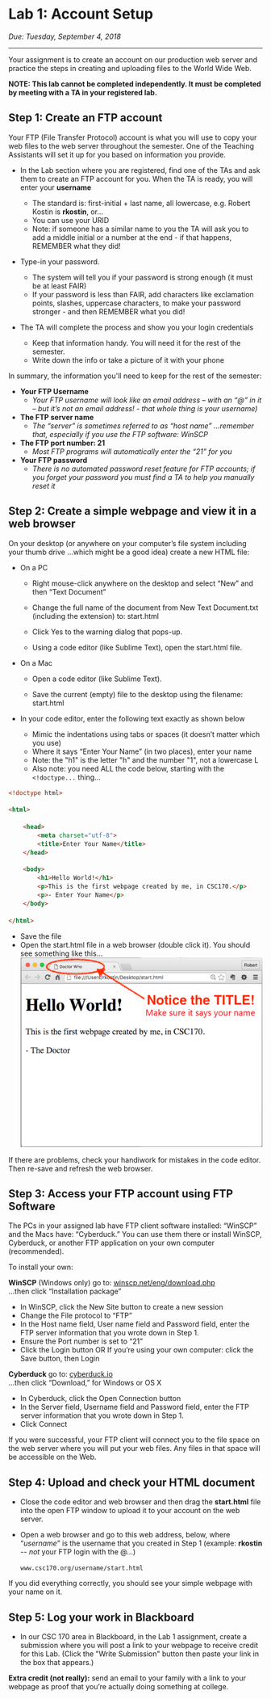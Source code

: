 # Lab 1: Account Setup
*Due: Tuesday, September 4, 2018*
<hr>

Your assignment is to create an account on our production web server and practice the steps in creating and uploading files to the World Wide Web.

**NOTE: This lab cannot be completed independently.  It must be completed by meeting with a TA in your registered lab.**

## Step 1: Create an FTP account

Your FTP (File Transfer Protocol) account is what you will use to copy your web files to the web server throughout the semester.  One of the Teaching Assistants will set it up for you based on information you provide.

- In the Lab section where you are registered, find one of the TAs and ask them to create an FTP account for you.  When the TA is ready, you will enter your **username** 
  - The standard is: first-initial + last name, all lowercase, e.g. Robert Kostin is **rkostin**, or...
  - You can use your URID
  - Note: if someone has a similar name to you the TA will ask you to add a middle initial or a number at the end - if that happens, REMEMBER what they did!

- Type-in your password.
  - The system will tell you if your password is strong enough (it must be at least FAIR)
  - If your password is less than FAIR, add characters like exclamation points, slashes, uppercase characters, to make your password stronger - and then REMEMBER what you did!

- The TA will complete the process and show you your login credentials
  - Keep that information handy.  You will need it for the rest of the semester.  
  - Write down the info or take a picture of it with your phone

In summary, the information you'll need to keep for the rest of the semester:

- **Your FTP Username**
  - *Your FTP username will look like an email address – with an “@” in it – but it’s not an email address! - that whole thing is your username)*
- **The FTP server name**
  - *The “server” is sometimes referred to as “host name” …remember that, especially if you use the FTP software: WinSCP*
- **The FTP port number: 21**
  - *Most FTP programs will automatically enter the “21” for you*
- **Your FTP password**
  - *There is no automated password reset feature for FTP accounts; if you forget your password you must find a TA to help you manually reset it*

## Step 2: Create a simple webpage and view it in a web browser

On your desktop (or anywhere on your computer’s file system including your thumb drive ...which might be a good idea) create a new HTML file:

- On a PC

  - Right mouse-click anywhere on the desktop and select “New” and then “Text Document”

  - Change the full name of the document from New Text Document.txt (including the extension) to: start.html

  - Click Yes to the warning dialog that pops-up.

  - Using a code editor (like Sublime Text), open the start.html file.
- On a Mac

  - Open a code editor (like Sublime Text).  

  - Save the current (empty) file to the desktop using the filename: start.html

- In your code editor, enter the following text exactly as shown below

  - Mimic the indentations using tabs or spaces (it doesn’t matter which you use)
  - Where it says “Enter Your Name” (in two places), enter your name
  - Note: the "h1" is the letter "h" and the number "1", not a lowercase L
  - Also note: you need ALL the code below, starting with the `<!doctype...` thing...

```html
<!doctype html>

<html>

	<head>
		<meta charset="utf-8">
		<title>Enter Your Name</title>
	</head>

	<body>
		<h1>Hello World!</h1>
		<p>This is the first webpage created by me, in CSC170.</p>
		<p>- Enter Your Name</p>
	</body>

</html>
```

- Save the file  
- Open the start.html file in a web browser (double click it).  You should see something like this...<br>![screen capture of first webpage](media/figure1.png)

If there are problems, check your handiwork for mistakes in the code editor.  Then re-save and refresh the web browser.

## Step 3: Access your FTP account using FTP Software

The PCs in your assigned lab have FTP client software installed: “WinSCP” and the Macs have: “Cyberduck.”  You can use them there or install WinSCP, Cyberduck, or another FTP application on your own computer (recommended).

To install your own:

**WinSCP** (Windows only) go to:
[winscp.net/eng/download.php](http://winscp.net/eng/download.php)<br> 
...then click “Installation package”

- In WinSCP, click the New Site button to create a new session
- Change the File protocol to “FTP”
- In the Host name field, User name field and Password field, enter the FTP server information that you wrote down in Step 1.
- Ensure the Port number is set to “21”
- Click the Login button OR If you’re using your own computer: click the Save button, then Login

**Cyberduck** go to: 
[cyberduck.io](http://cyberduck.io)<br>
...then click “Download,” for Windows or OS X

- In Cyberduck, click the Open Connection button
- In the Server field, Username field and Password field, enter the FTP server information that you wrote down in Step 1.
- Click Connect

If you were successful, your FTP client will connect you to the file space on the web server where you will put your web files.  Any files in that space will be accessible on the Web.

## Step 4: Upload and check your HTML document

- Close the code editor and web browser and then drag the **start.html** file into the open FTP window to upload it to your account on the web server.

- Open a web browser and go to this web address, below, where “*username*” is the username that you created in Step 1 (example: **rkostin** -- *not* your FTP login with the @...)

   `www.csc170.org/username/start.html`

If you did everything correctly, you should see your simple webpage with your name on it. 

## Step 5: Log your work in Blackboard
- In our CSC 170 area in Blackboard, in the Lab 1 assignment, create a submission where you will post a link to your webpage to receive credit for this Lab.  (Click the "Write Submission" button then paste your link in the box that appears.)

**Extra credit (not really):** send an email to your family with a link to your webpage as proof that you’re actually doing something at college.  
